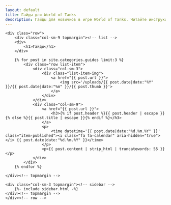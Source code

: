 ```yaml
---
layout: default
title: Гайды для World of Tanks
description: Гайды для новичков в игре World of Tanks. Читайте инструкции и обучающие материалы WoT, чтобы улучшить свой уровень игры. Советы по тактике и гайды по танкам от профессиональных игроков и стримеров...
---
```




<div class="container category-page">
	
    <div class="row">
        <div class="col-sm-9 topmargin"><!-- list -->
		<div>
			<h1>Гайды</h1>
		</div>	
		
		{% for post in site.categories.guides limit:3 %} 
			<div class="row list-item">
				<div class="col-sm-3">
					<div class="list-item-img">
						<a href="{{ post.url }}">
							<img src='/uploads/{{ post.date|date:"%Y" }}/{{ post.date|date:"%m" }}/{{ post.thumb }}'>
						</a>
					</div>
				</div>
				<div class="col-sm-9">
					<a href="{{ post.url }}">
						<h3>{% if post.header %}{{ post.header | escape }}{% else %}{{ post.title | escape }}{% endif %}</h3>
					</a>
					<p>
						<time datetime='{{ post.date|date:"%d.%m.%Y" }}' class="item-published"><i class="fa fa-calendar" aria-hidden="true"></i> {{ post.date|date:"%d.%m.%Y" }}</time>
					</p>
					<p>{{ post.content | strip_html | truncatewords: 55 }}</p>
				</div>
			</div>
		{% endfor %}
		
	</div><!-- topmargin -->
	    
	<div class="col-sm-3 topmargin"><!-- sidebar -->
		{%- include sidebar.html -%}
	</div><!-- topmargin -->
    </div><!-- row -->

</div><!-- container -->
